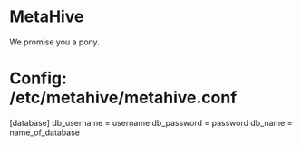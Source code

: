 # MetaHive

We promise you a pony.


# Config: /etc/metahive/metahive.conf

[database]
db_username = username
db_password = password
db_name = name_of_database

